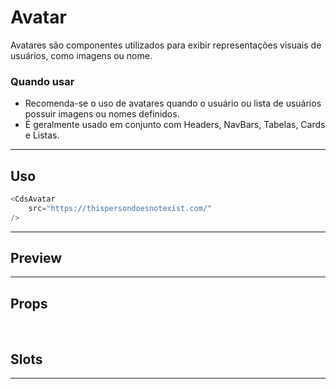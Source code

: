 # Avatar

Avatares são componentes utilizados para exibir representações visuais de usuários, como imagens ou nome.

### Quando usar

- Recomenda-se o uso de avatares quando o usuário ou lista de usuários possuir imagens ou nomes definidos.
- É geralmente usado em conjunto com Headers, NavBars, Tabelas, Cards e Listas.

---

## Uso

```js
<CdsAvatar
	src="https://thispersondoesnotexist.com/"
/>
```

---

## Preview

<PreviewContainer>
	<CdsAvatar
		v-bind="args" 
	>
		<template #dropdown-content>
			Conteúdo do dropdown
		</template>
	</CdsAvatar>
</PreviewContainer>

<PlaygroundBuilder :args :component="Avatar"/>

---

## Props

<APITable
	name="CdsAvatar"
	section="props"
/>
<br>

## Slots

<APITable
	name="CdsAvatar"
	section="slots"
/>

---

<!-- ## Figma

<FigmaFrame
	src="https://embed.figma.com/design/J5fTswomlHu7RXk1gwbUq6/Cuida?node-id=2040-370&embed-host=share"
/> -->

<script setup>
import { ref } from 'vue';
import CdsAvatar from '@/components/Avatar.vue';

const args = ref({
	src: 'https://thispersondoesnotexist.com/',
});
</script>
